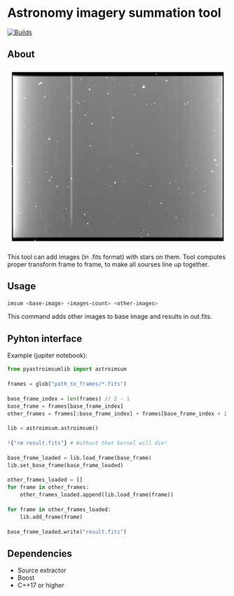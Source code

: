 # Astronomy imagery summation tool

[![Builds](https://github.com/SeverinDenisenko/astroimsum/actions/workflows/cmake-multi-platform.yml/badge.svg)](https://github.com/SeverinDenisenko/astroimsum/actions/workflows/cmake-multi-platform.yml)

## About

![example](data/example.png)

This tool can add images (in .fits format) with stars on them. Tool computes proper transform frame to frame, to make all sourses line up together.

## Usage

```bash
imsum <base-image> <images-count> <other-images>
```

This command adds other images to base image and results in out.fits.

## Pyhton interface

Example (jupiter notebook):

```Python
from pyastroimsumlib import astroimsum

frames = glob("path_to_frames/*.fits")

base_frame_index = len(frames) // 2 - 1
base_frame = frames[base_frame_index]
other_frames = frames[:base_frame_index] + frames[base_frame_index + 1 :]

lib = astroimsum.astroimsum()

!{"rm result.fits"} # Without that kernel will die!

base_frame_loaded = lib.load_frame(base_frame)
lib.set_base_frame(base_frame_loaded)

other_frames_loaded = []
for frame in other_frames:
    other_frames_loaded.append(lib.load_frame(frame))

for frame in other_frames_loaded:
    lib.add_frame(frame)

base_frame_loaded.write("result.fits")
```

## Dependencies

- Source extractor
- Boost
- C++17 or higher

